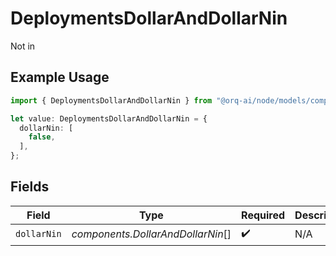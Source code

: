 # DeploymentsDollarAndDollarNin

Not in

## Example Usage

```typescript
import { DeploymentsDollarAndDollarNin } from "@orq-ai/node/models/components";

let value: DeploymentsDollarAndDollarNin = {
  dollarNin: [
    false,
  ],
};
```

## Fields

| Field                             | Type                              | Required                          | Description                       |
| --------------------------------- | --------------------------------- | --------------------------------- | --------------------------------- |
| `dollarNin`                       | *components.DollarAndDollarNin*[] | :heavy_check_mark:                | N/A                               |